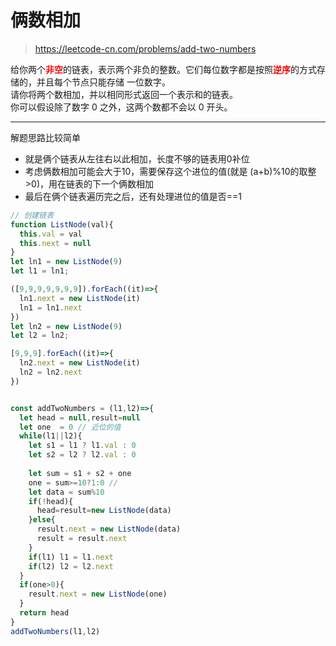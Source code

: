 
# 俩数相加

> https://leetcode-cn.com/problems/add-two-numbers

给你两个<b style="color:red">非空</b>的链表，表示两个非负的整数。它们每位数字都是按照<b style="color:red">逆序</b>的方式存储的，并且每个节点只能存储 一位数字。<br>
请你将两个数相加，并以相同形式返回一个表示和的链表。<br>
你可以假设除了数字 0 之外，这两个数都不会以 0 开头。<br>

----

解题思路比较简单
- 就是俩个链表从左往右以此相加，长度不够的链表用0补位
- 考虑俩数相加可能会大于10，需要保存这个进位的值(就是 (a+b)%10的取整>0)，用在链表的下一个俩数相加
- 最后在俩个链表遍历完之后，还有处理进位的值是否==1

```js
// 创建链表
function ListNode(val){
  this.val = val
  this.next = null
}
let ln1 = new ListNode(9)
let l1 = ln1;

([9,9,9,9,9,9,9]).forEach((it)=>{
  ln1.next = new ListNode(it)
  ln1 = ln1.next
})
let ln2 = new ListNode(9)
let l2 = ln2;

[9,9,9].forEach((it)=>{
  ln2.next = new ListNode(it)
  ln2 = ln2.next
})


const addTwoNumbers = (l1,l2)=>{
  let head = null,result=null
  let one  = 0 // 近位的值
  while(l1||l2){
    let s1 = l1 ? l1.val : 0
    let s2 = l2 ? l2.val : 0
    
    let sum = s1 + s2 + one
    one = sum>=10?1:0 // 
    let data = sum%10
    if(!head){
      head=result=new ListNode(data)
    }else{
      result.next = new ListNode(data)
      result = result.next
    }
    if(l1) l1 = l1.next
    if(l2) l2 = l2.next
  }
  if(one>0){
    result.next = new ListNode(one)
  }
  return head
}
addTwoNumbers(l1,l2)
``` 



